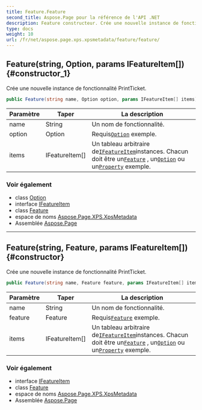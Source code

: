 ```yaml
---
title: Feature.Feature
second_title: Aspose.Page pour la référence de l'API .NET
description: Feature constructeur. Crée une nouvelle instance de fonctionnalité PrintTicket.
type: docs
weight: 10
url: /fr/net/aspose.page.xps.xpsmetadata/feature/feature/
---
```

## Feature(string, Option, params IFeatureItem[]) {#constructor_1}

Crée une nouvelle instance de fonctionnalité PrintTicket.

```csharp
public Feature(string name, Option option, params IFeatureItem[] items)
```

| Paramètre | Taper | La description |
| --- | --- | --- |
| name | String | Un nom de fonctionnalité. |
| option | Option | Requis[`Option`](../../option/) exemple. |
| items | IFeatureItem[] | Un tableau arbitraire de[`IFeatureItem`](../../ifeatureitem/)instances. Chacun doit être un[`Feature`](../) , un[`Option`](../../option/) ou un[`Property`](../../property/) exemple. |

### Voir également

* class [Option](../../option/)
* interface [IFeatureItem](../../ifeatureitem/)
* class [Feature](../)
* espace de noms [Aspose.Page.XPS.XpsMetadata](../../feature/)
* Assemblée [Aspose.Page](../../../)

---

## Feature(string, Feature, params IFeatureItem[]) {#constructor}

Crée une nouvelle instance de fonctionnalité PrintTicket.

```csharp
public Feature(string name, Feature feature, params IFeatureItem[] items)
```

| Paramètre | Taper | La description |
| --- | --- | --- |
| name | String | Un nom de fonctionnalité. |
| feature | Feature | Requis[`Feature`](../) exemple. |
| items | IFeatureItem[] | Un tableau arbitraire de[`IFeatureItem`](../../ifeatureitem/)instances. Chacun doit être un[`Feature`](../) , un[`Option`](../../option/) ou un[`Property`](../../property/) exemple. |

### Voir également

* interface [IFeatureItem](../../ifeatureitem/)
* class [Feature](../)
* espace de noms [Aspose.Page.XPS.XpsMetadata](../../feature/)
* Assemblée [Aspose.Page](../../../)


